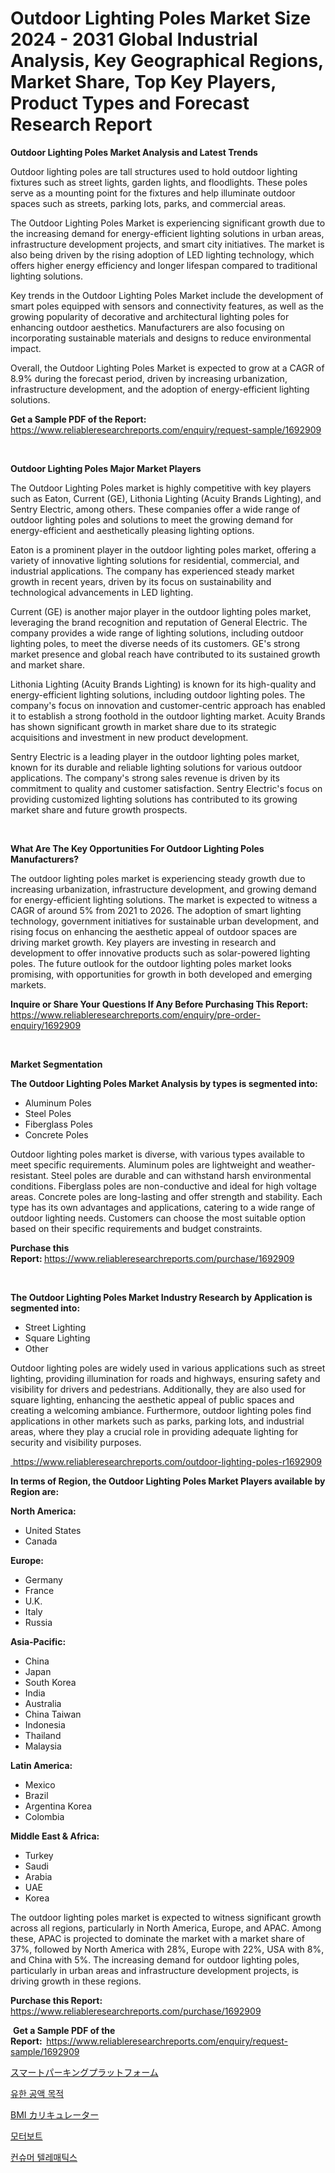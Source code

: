 <p><h1>Outdoor Lighting Poles Market Size 2024 - 2031 Global Industrial Analysis, Key Geographical Regions, Market Share, Top Key Players, Product Types and Forecast Research Report</h1></p><p><strong>Outdoor Lighting Poles Market Analysis and Latest Trends</strong></p>
<p><p>Outdoor lighting poles are tall structures used to hold outdoor lighting fixtures such as street lights, garden lights, and floodlights. These poles serve as a mounting point for the fixtures and help illuminate outdoor spaces such as streets, parking lots, parks, and commercial areas.</p><p>The Outdoor Lighting Poles Market is experiencing significant growth due to the increasing demand for energy-efficient lighting solutions in urban areas, infrastructure development projects, and smart city initiatives. The market is also being driven by the rising adoption of LED lighting technology, which offers higher energy efficiency and longer lifespan compared to traditional lighting solutions.</p><p>Key trends in the Outdoor Lighting Poles Market include the development of smart poles equipped with sensors and connectivity features, as well as the growing popularity of decorative and architectural lighting poles for enhancing outdoor aesthetics. Manufacturers are also focusing on incorporating sustainable materials and designs to reduce environmental impact.</p><p>Overall, the Outdoor Lighting Poles Market is expected to grow at a CAGR of 8.9% during the forecast period, driven by increasing urbanization, infrastructure development, and the adoption of energy-efficient lighting solutions.</p></p>
<p><strong>Get a Sample PDF of the Report:&nbsp;</strong> <a href="https://www.reliableresearchreports.com/enquiry/request-sample/1692909">https://www.reliableresearchreports.com/enquiry/request-sample/1692909</a></p>
<p>&nbsp;</p>
<p><strong>Outdoor Lighting Poles Major Market Players</strong></p>
<p><p>The Outdoor Lighting Poles market is highly competitive with key players such as Eaton, Current (GE), Lithonia Lighting (Acuity Brands Lighting), and Sentry Electric, among others. These companies offer a wide range of outdoor lighting poles and solutions to meet the growing demand for energy-efficient and aesthetically pleasing lighting options.</p><p>Eaton is a prominent player in the outdoor lighting poles market, offering a variety of innovative lighting solutions for residential, commercial, and industrial applications. The company has experienced steady market growth in recent years, driven by its focus on sustainability and technological advancements in LED lighting.</p><p>Current (GE) is another major player in the outdoor lighting poles market, leveraging the brand recognition and reputation of General Electric. The company provides a wide range of lighting solutions, including outdoor lighting poles, to meet the diverse needs of its customers. GE's strong market presence and global reach have contributed to its sustained growth and market share.</p><p>Lithonia Lighting (Acuity Brands Lighting) is known for its high-quality and energy-efficient lighting solutions, including outdoor lighting poles. The company's focus on innovation and customer-centric approach has enabled it to establish a strong foothold in the outdoor lighting market. Acuity Brands has shown significant growth in market share due to its strategic acquisitions and investment in new product development.</p><p>Sentry Electric is a leading player in the outdoor lighting poles market, known for its durable and reliable lighting solutions for various outdoor applications. The company's strong sales revenue is driven by its commitment to quality and customer satisfaction. Sentry Electric's focus on providing customized lighting solutions has contributed to its growing market share and future growth prospects.</p></p>
<p>&nbsp;</p>
<p><strong>What Are The Key Opportunities For Outdoor Lighting Poles Manufacturers?</strong></p>
<p><p>The outdoor lighting poles market is experiencing steady growth due to increasing urbanization, infrastructure development, and growing demand for energy-efficient lighting solutions. The market is expected to witness a CAGR of around 5% from 2021 to 2026. The adoption of smart lighting technology, government initiatives for sustainable urban development, and rising focus on enhancing the aesthetic appeal of outdoor spaces are driving market growth. Key players are investing in research and development to offer innovative products such as solar-powered lighting poles. The future outlook for the outdoor lighting poles market looks promising, with opportunities for growth in both developed and emerging markets.</p></p>
<p><strong>Inquire or Share Your Questions If Any Before Purchasing This Report:</strong> <a href="https://www.reliableresearchreports.com/enquiry/pre-order-enquiry/1692909">https://www.reliableresearchreports.com/enquiry/pre-order-enquiry/1692909</a></p>
<p>&nbsp;</p>
<p><strong>Market Segmentation</strong></p>
<p><strong>The Outdoor Lighting Poles Market Analysis by types is segmented into:</strong></p>
<p><ul><li>Aluminum Poles</li><li>Steel Poles</li><li>Fiberglass Poles</li><li>Concrete Poles</li></ul></p>
<p><p>Outdoor lighting poles market is diverse, with various types available to meet specific requirements. Aluminum poles are lightweight and weather-resistant. Steel poles are durable and can withstand harsh environmental conditions. Fiberglass poles are non-conductive and ideal for high voltage areas. Concrete poles are long-lasting and offer strength and stability. Each type has its own advantages and applications, catering to a wide range of outdoor lighting needs. Customers can choose the most suitable option based on their specific requirements and budget constraints.</p></p>
<p><strong>Purchase this Report:&nbsp;</strong><a href="https://www.reliableresearchreports.com/purchase/1692909">https://www.reliableresearchreports.com/purchase/1692909</a></p>
<p>&nbsp;</p>
<p><strong>The Outdoor Lighting Poles Market Industry Research by Application is segmented into:</strong></p>
<p><ul><li>Street Lighting</li><li>Square Lighting</li><li>Other</li></ul></p>
<p><p>Outdoor lighting poles are widely used in various applications such as street lighting, providing illumination for roads and highways, ensuring safety and visibility for drivers and pedestrians. Additionally, they are also used for square lighting, enhancing the aesthetic appeal of public spaces and creating a welcoming ambiance. Furthermore, outdoor lighting poles find applications in other markets such as parks, parking lots, and industrial areas, where they play a crucial role in providing adequate lighting for security and visibility purposes.</p></p>
<p><a href="https://www.reliableresearchreports.com/outdoor-lighting-poles-r1692909">&nbsp;https://www.reliableresearchreports.com/outdoor-lighting-poles-r1692909</a></p>
<p><strong>In terms of Region, the Outdoor Lighting Poles Market Players available by Region are:</strong></p>
<p>
    <p> <strong> North America: </strong>
        <ul>
            <li>United States</li>
            <li>Canada</li>
        </ul>
        </p> 
    <p> <strong> Europe: </strong>
        <ul>
            <li>Germany</li>
            <li>France</li>
            <li>U.K.</li>
            <li>Italy</li>
            <li>Russia</li>
        </ul>
        </p> 
    <p> <strong> Asia-Pacific: </strong>
        <ul>
            <li>China</li>
            <li>Japan</li>
            <li>South Korea</li>
            <li>India</li>
            <li>Australia</li>
            <li>China Taiwan</li>
            <li>Indonesia</li>
            <li>Thailand</li>
            <li>Malaysia</li>
        </ul>
        </p> 
    <p> <strong> Latin America: </strong>
        <ul>
            <li>Mexico</li>
            <li>Brazil</li>
            <li>Argentina Korea</li>
            <li>Colombia</li>
        </ul>
        </p> 
    <p> <strong> Middle East & Africa: </strong>
        <ul>
            <li>Turkey</li>
            <li>Saudi</li>
            <li>Arabia</li>
            <li>UAE</li>
            <li>Korea</li>
        </ul>
    </p>
    </p>
<p><p>The outdoor lighting poles market is expected to witness significant growth across all regions, particularly in North America, Europe, and APAC. Among these, APAC is projected to dominate the market with a market share of 37%, followed by North America with 28%, Europe with 22%, USA with 8%, and China with 5%. The increasing demand for outdoor lighting poles, particularly in urban areas and infrastructure development projects, is driving growth in these regions.</p></p>
<p><strong>Purchase this Report: </strong><a href="https://www.reliableresearchreports.com/purchase/1692909">https://www.reliableresearchreports.com/purchase/1692909</a></p>
<p>&nbsp;<strong>Get a Sample PDF of the Report:&nbsp;&nbsp;</strong><a href="https://www.reliableresearchreports.com/enquiry/request-sample/1692909">https://www.reliableresearchreports.com/enquiry/request-sample/1692909</a></p>
<p><strong></strong></p>
<p><p><a href="https://medium.com/@annchovey2023/%E3%82%B9%E3%83%9E%E3%83%BC%E3%83%88%E3%83%91%E3%83%BC%E3%82%AD%E3%83%B3%E3%82%B0%E3%83%97%E3%83%A9%E3%83%83%E3%83%88%E3%83%95%E3%82%A9%E3%83%BC%E3%83%A0%E5%B8%82%E5%A0%B4%E3%83%AC%E3%83%9D%E3%83%BC%E3%83%88%E3%81%AF-%E3%81%93%E3%81%AE%E5%B8%82%E5%A0%B4%E3%81%AE%E6%9C%80%E6%96%B0%E3%83%88%E3%83%AC%E3%83%B3%E3%83%89%E3%81%A8%E6%88%90%E9%95%B7%E6%A9%9F%E4%BC%9A%E3%82%92%E6%98%8E%E3%82%89%E3%81%8B%E3%81%AB%E3%81%97%E3%81%A6%E3%81%84%E3%81%BE%E3%81%99-sum%C4%81to-p%C4%81kingu-purattof%C5%8Dmu-shij%C5%8D-rep%C5%8Dto-wa-b766dcdbd7cd">スマートパーキングプラットフォーム</a></p><p><a href="https://medium.com/@fosterfahey1971/%ED%95%9C%EA%B3%84-%EA%B2%B0%ED%95%A9-%EB%AA%A9%EC%A0%81-%EC%8B%9C%EC%9E%A5-%EB%B3%B4%EA%B3%A0%EC%84%9C%EB%8A%94-%EC%9D%B4-%EC%8B%9C%EC%9E%A5%EC%9D%98-%EC%B5%9C%EC%8B%A0-%ED%8A%B8%EB%A0%8C%EB%93%9C%EC%99%80-%EC%84%B1%EC%9E%A5-%EA%B8%B0%ED%9A%8C%EB%A5%BC-%EB%B3%B4%EC%97%AC%EC%A4%8D%EB%8B%88%EB%8B%A4-7978b199242a">유한 공액 목적</a></p><p><a href="https://medium.com/@pedrogers56456/bmi%E8%A8%88%E7%AE%97%E6%A9%9F%E5%B8%82%E5%A0%B4-%E6%88%90%E5%8A%9F%E3%81%99%E3%82%8B%E3%83%93%E3%82%B8%E3%83%8D%E3%82%B9%E6%88%A6%E7%95%A5%E3%81%AE%E9%8D%B5-2031%E5%B9%B4%E3%81%BE%E3%81%A7%E3%81%AE%E4%BA%88%E6%B8%AC-af452c160fec">BMI カリキュレーター</a></p><p><a href="https://github.com/Madalyell456456/Market-Research-Report-List-1/blob/main/120207129823.md">모터보트</a></p><p><a href="https://medium.com/@ethawolf/%EC%86%8C%EB%B9%84%EC%9E%90-%ED%85%94%EB%A0%88%EB%A7%A4%ED%8B%B1%EC%8A%A4-%EC%8B%9C%EC%9E%A5-%EC%A0%84%EB%A7%9D-%EC%82%B0%EC%97%85-%EA%B0%9C%EC%9A%94-%EB%B0%8F-%EC%98%88%EC%B8%A1-2024-2031-871e833e68a2">컨슈머 텔레매틱스</a></p></p>
